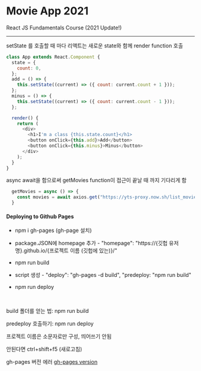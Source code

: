 # Movie App 2021
React JS Fundamentals Course (2021 Update!)
<hr>
 setState 를 호출할 때 마다 리액트는 새로운 state와 함께 render function 호출

```js
class App extends React.Component {
  state = {
    count: 0,
  };
  add = () => {
    this.setState((current) => ({ count: current.count + 1 }));
  };
  minus = () => {
    this.setState((current) => ({ count: current.count - 1 }));
  };

  render() {
    return (
      <div>
        <h1>I'm a class {this.state.count}</h1>
        <button onClick={this.add}>Add</button>
        <button onClick={this.minus}>Minus</button>
      </div>
    );
  }
}
```

async await을 함으로써 getMovies function이 접근이 끝날 때 까지 기다리게 함

```js
  getMovies = async () => {
    const movies = await axios.get("https://yts-proxy.now.sh/list_movies.json");
  }
```
#### Deploying to Github Pages

* npm i gh-pages  (gh-page 설치) 

- package.JSON에 homepage 추가 - 
"homepage": "https://{깃헙 유저명}.github.io/{프로젝트 이름 (깃헙에 있는)}/"



+ npm run build 

* script 생성 - "deploy": "gh-pages -d build", "predeploy: "npm run build"

* npm run deploy


<br>

build 폴더를 얻는 법: npm run build

predeploy 호출하기: npm run deploy

프로젝트 이름은 소문자로만 구성, 띄어쓰기 안됨

안된다면 ctrl+shift+f5 (새로고침)

gh-pages 버전 에러  [gh-pages version](https://stackoverflow.com/questions/57308851/receive-error-when-deploy-to-github-pages)